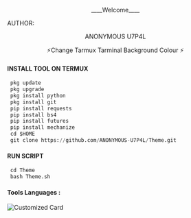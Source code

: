 <p align="center">
____Welcome____


AUTHOR:
<p align="center">
ANONYMOUS U7P4L

</br>
<p align="center">
      ⚡Change Tarmux Tarminal Background Colour ⚡
</p>
  
#### INSTALL TOOL ON TERMUX
```python
 pkg update
 pkg upgrade
 pkg install python
 pkg install git
 pip install requests
 pip install bs4
 pip install futures
 pip install mechanize
 cd $HOME 
 git clone https://github.com/ANONYMOUS-U7P4L/Theme.git
```
#### RUN SCRIPT
```python
 cd Theme
 bash Theme.sh
```


#### Tools Languages :

![Customized Card](https://github-readme-stats.vercel.app/api/pin?username=ANONYMOUS-U7P4L&repo=Theme&title_color=fff&icon_color=f9f9f9&text_color=9f9f9f&bg_color=151515)
